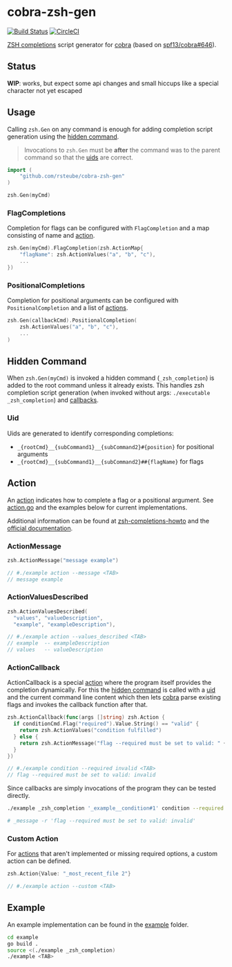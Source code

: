 # cobra-zsh-gen

[![Build Status](https://travis-ci.org/rsteube/cobra-zsh-gen.svg?branch=master)](https://travis-ci.org/rsteube/cobra-zsh-gen)
[![CircleCI](https://circleci.com/gh/rsteube/cobra-zsh-gen.svg?style=svg)](https://circleci.com/gh/rsteube/cobra-zsh-gen)

[ZSH completions](https://github.com/zsh-users/zsh-completions/blob/master/zsh-completions-howto.org) script generator for [cobra] (based on [spf13/cobra#646](https://github.com/spf13/cobra/pull/646)).


## Status

**WIP**: works, but expect some api changes and small hiccups like a special character not yet escaped

## Usage

Calling `zsh.Gen` on any command is enough for adding completion script generation using the [hidden command](#hidden-command).

> Invocations to `zsh.Gen` must be **after** the command was to the parent command so that the [uids](#uid) are correct.

```go
import (
    "github.com/rsteube/cobra-zsh-gen"
)

zsh.Gen(myCmd)
```

### FlagCompletions

Completion for flags can be configured with `FlagCompletion` and a map consisting of name and [action](#action).

```go
zsh.Gen(myCmd).FlagCompletion(zsh.ActionMap{
    "flagName": zsh.ActionValues("a", "b", "c"),
    ...
})
```

### PositionalCompletions

Completion for positional arguments can be configured with `PositionalCompletion` and a list of [actions](#action).

```go
zsh.Gen(callbackCmd).PositionalCompletion(
    zsh.ActionValues("a", "b", "c"),
    ...
)
```

## Hidden Command

When `zsh.Gen(myCmd)` is invoked a hidden command (`_zsh_completion`) is added to the root command unless it already exists. This handles zsh completion script generation (when invoked without args: `./executable _zsh_completion`) and [callbacks](#actioncallback).


### Uid

Uids are generated to identify corresponding completions:
- `_{rootCmd}__{subCommand1}__{subCommand2}#{position}` for positional arguments
- `_{rootCmd}__{subCommand1}__{subCommand2}##{flagName}` for flags


## Action
An [action](#action) indicates how to complete a flag or a positional argument. See [action.go](./action.go) and the examples below for current implementations.

Additional information can be found at [zsh-completions-howto](https://github.com/zsh-users/zsh-completions/blob/master/zsh-completions-howto.org#functions-for-performing-complex-completions-of-single-words) and the [official documentation](http://zsh.sourceforge.net/Doc/Release/Completion-System.html#Completion-System).

### ActionMessage

```go
zsh.ActionMessage("message example")

// #./example action --message <TAB>
// message example
```

### ActionValuesDescribed

```go
zsh.ActionValuesDescribed(
  "values", "valueDescription",
  "example", "exampleDescription"),

// #./example action --values_described <TAB>
// example  -- exampleDescription
// values   -- valueDescription
```

### ActionCallback

ActionCallback is a special [action](#action) where the program itself provides the completion dynamically. For this the [hidden command](#hidden-command) is called with a [uid](#uid) and the current command line content which then lets [cobra] parse existing flags and invokes the callback function after that.

```go
zsh.ActionCallback(func(args []string) zsh.Action {
  if conditionCmd.Flag("required").Value.String() == "valid" {
    return zsh.ActionValues("condition fulfilled")
  } else {
    return zsh.ActionMessage("flag --required must be set to valid: " + conditionCmd.Flag("required").Value.String())
  }
})

// #./example condition --required invalid <TAB>
// flag --required must be set to valid: invalid
```

Since callbacks are simply invocations of the program they can be tested directly.

```sh
./example _zsh_completion '_example__condition#1' condition --required invalid

# _message -r 'flag --required must be set to valid: invalid'
```

### Custom Action

For [actions](#action) that aren't implemented or missing required options, a custom action can be defined.

```go
zsh.Action{Value: "_most_recent_file 2"}

// #./example action --custom <TAB>
```

## Example

An example implementation can be found in the [example](./example/) folder.

```sh
cd example
go build .
source <(./example _zsh_completion)
./example <TAB>
```

[cobra]:https://github.com/spf13/cobra
